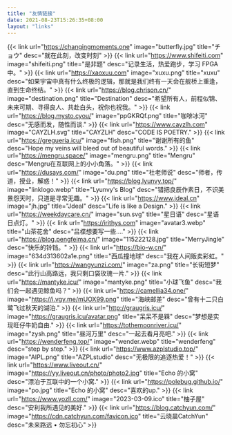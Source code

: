```yaml
---
title: "友情链接"
date: 2021-08-23T15:26:35+08:00
layout: "links"
---
```


{{< link url="https://changingmoments.one" image="butterfly.jpg" title="チョウ" desc="就在此刻，改变时刻" >}}
{{< link url="https://www.shifeiti.com" image="shifeiti.png" title="是非题" desc="记录生活，热爱跑步，学习 FPGA 中。" >}}
{{< link url="https://xaoxuu.com" image="xuxu.png" title="xuxu" desc="如果宇宙中真有什么终极的逻辑，那就是我们终有一天会在舰桥上重逢，直到生命终结。" >}}
{{< link url="https://blog.chrison.cn/" image="destination.png" title="Destination" desc="希望所有人，前程似锦、未来可期、寻得良人、共赴白头，祝你也祝我。" >}}
{{< link url="https://blog.mysto.cyou/" image="ppGKRQf.png" title="咖啡冰河" desc="无感而发，随性而谈." >}}
{{< link url="https://www.cayzlh.com" image="CAYZLH.svg" title="CAYZLH" desc="CODE IS POETRY." >}}
{{< link url="https://gregueria.icu/" image="fish.png" title="谢谢所有的鱼" desc="Hope my veins will bleed out of beautiful words." >}}
{{< link url="https://mengru.space/" image="mengru.png" title="Mengru" desc="Mengru在互联网上的小小角落。" >}}
{{< link url="https://dusays.com/" image="du.png" title="杜老师说" desc="师者，传道，授业，解惑！" >}}
{{< link url="https://blog.lyunvy.top/" image="linklogo.webp" title="Lyunvy's Blog" desc="错把良辰作素日，不识美景怨天时，只道是寻常无趣。" >}}
{{< link url="https://www.jdeal.cn" image="jh.jpg" title="Jdeal" desc="Life is like a Design." >}}
{{< link url="https://weekdaycare.cn/" image="sun.svg" title="星日语" desc="星语日点灯。" >}}
{{< link url="https://irithys.com" image="avatar3.webp" title="山茶花舍" desc="吕楪想要写一些...." >}}
{{< link url="https://blog.pengfeima.cn/" image="115222128.jpg" title="MerryJingle" desc="快乐的铃铛。" >}}
{{< link url="https://bio-w.cn/" image="634d313602a1e.png" title="西瓜撞地球" desc="我在人间贩卖彩虹。" >}}
{{< link url="https://wangyunzi.com/" image="za.png" title="长街短梦" desc="此行山高路远，我只剩口袋玫瑰一片." >}}
{{< link url="https://mantyke.icu/" image="mantyke.png" title="小球飞鱼" desc="我们会一起遇见鲸鱼吗？" >}}
{{< link url="https://camellia34.one/" image="https://i.vgy.me/mUOX99.png" title="海峡邮差" desc="曾有十二只白鹭飞过秋天的湖泊." >}}
{{< link url="http://graugris.icu/" image="https://graugris.icu/avatar.png" title="呆呆不是槑" desc="梦想是实现旺仔牛奶自由." >}}
{{< link url="https://tothemoonriver.icu/" image="zysh.png" title="昼河万里" desc="一起去看月亮吧." >}}
{{< link url="https://wenderfeng.top/" image="wender.webp" title="wenderfeng" desc="step by step." >}}
{{< link url="https://www.azplstudio.top/" image="AIPL.png" title="AZPLstudio" desc="无极限的追逐热爱！" >}}
{{< link url="https://www.liveout.cn/" image="https://yy.liveout.cn/photo/photo2.jpg" title="Echo 的小窝" desc="漂泊于互联中的一个小窝." >}}
{{< link url="https://polebug.github.io/" image="po.jpg" title="Echo 的小窝" desc="喜欢的up." >}}
{{< link url="https://www.yozll.com/" image="2023-03-09.ico" title="柚子屋" desc="安利我所遇见的美好." >}}
{{< link url="https://blog.catchyun.com/" image="https://cdn.catchyun.com/favicon.ico" title="云晓晨CatchYun" desc="未来路远 • 勿忘初心" >}}
